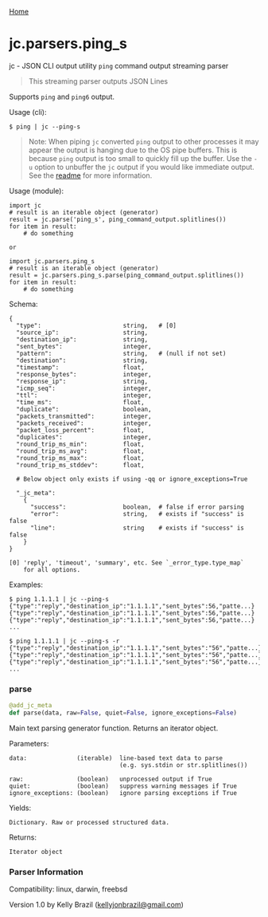 [Home](https://kellyjonbrazil.github.io/jc/)
<a id="jc.parsers.ping_s"></a>

# jc.parsers.ping\_s

jc - JSON CLI output utility `ping` command output streaming parser

> This streaming parser outputs JSON Lines

Supports `ping` and `ping6` output.

Usage (cli):

    $ ping | jc --ping-s

> Note: When piping `jc` converted `ping` output to other processes it may
  appear the output is hanging due to the OS pipe buffers. This is because
  `ping` output is too small to quickly fill up the buffer. Use the `-u`
  option to unbuffer the `jc` output if you would like immediate output.
  See the [readme](https://github.com/kellyjonbrazil/jc/tree/master#unbuffering-output)
  for more information.

Usage (module):

    import jc
    # result is an iterable object (generator)
    result = jc.parse('ping_s', ping_command_output.splitlines())
    for item in result:
        # do something

    or

    import jc.parsers.ping_s
    # result is an iterable object (generator)
    result = jc.parsers.ping_s.parse(ping_command_output.splitlines())
    for item in result:
        # do something

Schema:

    {
      "type":                       string,   # [0]
      "source_ip":                  string,
      "destination_ip":             string,
      "sent_bytes":                 integer,
      "pattern":                    string,   # (null if not set)
      "destination":                string,
      "timestamp":                  float,
      "response_bytes":             integer,
      "response_ip":                string,
      "icmp_seq":                   integer,
      "ttl":                        integer,
      "time_ms":                    float,
      "duplicate":                  boolean,
      "packets_transmitted":        integer,
      "packets_received":           integer,
      "packet_loss_percent":        float,
      "duplicates":                 integer,
      "round_trip_ms_min":          float,
      "round_trip_ms_avg":          float,
      "round_trip_ms_max":          float,
      "round_trip_ms_stddev":       float,

      # Below object only exists if using -qq or ignore_exceptions=True

      "_jc_meta":
        {
          "success":                boolean,  # false if error parsing
          "error":                  string,   # exists if "success" is false
          "line":                   string    # exists if "success" is false
        }
    }

    [0] 'reply', 'timeout', 'summary', etc. See `_error_type.type_map`
        for all options.

Examples:

    $ ping 1.1.1.1 | jc --ping-s
    {"type":"reply","destination_ip":"1.1.1.1","sent_bytes":56,"patte...}
    {"type":"reply","destination_ip":"1.1.1.1","sent_bytes":56,"patte...}
    {"type":"reply","destination_ip":"1.1.1.1","sent_bytes":56,"patte...}
    ...

    $ ping 1.1.1.1 | jc --ping-s -r
    {"type":"reply","destination_ip":"1.1.1.1","sent_bytes":"56","patte...}
    {"type":"reply","destination_ip":"1.1.1.1","sent_bytes":"56","patte...}
    {"type":"reply","destination_ip":"1.1.1.1","sent_bytes":"56","patte...}
    ...

<a id="jc.parsers.ping_s.parse"></a>

### parse

```python
@add_jc_meta
def parse(data, raw=False, quiet=False, ignore_exceptions=False)
```

Main text parsing generator function. Returns an iterator object.

Parameters:

    data:              (iterable)  line-based text data to parse
                                   (e.g. sys.stdin or str.splitlines())

    raw:               (boolean)   unprocessed output if True
    quiet:             (boolean)   suppress warning messages if True
    ignore_exceptions: (boolean)   ignore parsing exceptions if True

Yields:

    Dictionary. Raw or processed structured data.

Returns:

    Iterator object

### Parser Information
Compatibility:  linux, darwin, freebsd

Version 1.0 by Kelly Brazil (kellyjonbrazil@gmail.com)
